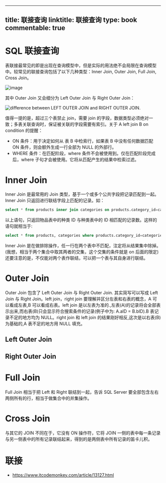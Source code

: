 
---
title: 联接查询
linktitle: 联接查询
type: book
commentable: true
---

# SQL 联接查询

表联接最常见的即是出现在查询模型中，但是实际的用法绝不会局限在查询模型中。较常见的联接查询包括了以下几种类型：Inner Join, Outer Join, Full Join, Cross Join。

![image](https://user-images.githubusercontent.com/5803001/51289337-b8a8b400-1a3a-11e9-942e-c48d4e3d80a4.png)

其中 Outer Join 又会细分为 Left Outer Join 与 Right Outer Join：

![difference between LEFT OUTER JOIN and RIGHT OUTER JOIN.](https://s1.ax1x.com/2020/03/23/8Tv1Rx.png)

值得一提的是，超过三个表禁止 join，需要 join 的字段，数据类型必须绝对一致；多表关联查询时，保证被关联的字段需要有索引。关于 A left join B on condition 的提醒：

- ON 条件：用于决定如何从 表 B 中检索行，如果表 B 中没有任何数据匹配 ON 条件，则会额外生成一行全部为 NULL 的外部行。
- WHERE 条件：在匹配阶段，where 条件不会被使用到。仅在匹配阶段完成后，where 子句才会被使用。它将从匹配产生的结果中检索过滤。

# Inner Join

Inner Join 是最常用的 Join 类型，基于一个或多个公共字段把记录匹配到一起。Inner Join 只返回进行联结字段上匹配的记录。如：

```sql
select * from products inner join categories on products.category_id=categories.category_id
```

以上语句，只返回物品表中的种类 ID 与种类表中的 ID 相匹配的记录数。这样的语句就相当于:

```sql
select * from products, categories where products.category_id=categories.category_id
```

Inner Join 是在做排除操作，任一行在两个表中不匹配，注定将从结果集中除掉。(我想，相当于两个集合中取其两者的交集，这个交集的条件就是 on 后面的限定)还要注意的是，不仅能对两个表作联结，可以把一个表与其自身进行联结。

# Outer Join

Outer Join 包含了 Left Outer Join 与 Right Outer Join. 其实简写可以写成 Left Join 与 Right Join。left join，right join 要理解并区分左表和右表的概念，A 可以看成左表,B 可以看成右表。left join 是以左表为准的.,左表(A)的记录将会全部表示出来,而右表(B)只会显示符合搜索条件的记录(例子中为: A.aID = B.bID).B 表记录不足的地方均为 NULL。right join 和 left join 的结果刚好相反,这次是以右表(B)为基础的,A 表不足的地方用 NULL 填充。

## Left Outer Join

## Right Outer Join

# Full Join

Full Join 相当于把 Left 和 Right 联结到一起，告诉 SQL Server 要全部包含左右两侧所有的行，相当于做集合中的并集操作。

# Cross Join

与其它的 JOIN 不同在于，它没有 ON 操作符，它将 JOIN 一侧的表中每一条记录与另一侧表中的所有记录联结起来，得到的是两侧表中所有记录的笛卡儿积。

# 联接

- https://www.itcodemonkey.com/article/13127.html

    